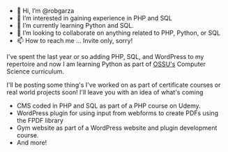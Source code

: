 - 👋 Hi, I’m @robgarza
- 👀 I’m interested in gaining experience in PHP and SQL
- 🌱 I’m currently learning Python and SQL.
- 💞️ I’m looking to collaborate on anything related to PHP, Python, or SQL
- 📫 How to reach me ... Invite only, sorry!

I've spent the last year or so adding PHP, SQL, and WordPress to my repertoire and now I am learning Python as part of [OSSU's](https://github.com/ossu/computer-science#curriculum) Computer Science curriculum.

I'll be posting some thing's I've worked on as part of certificate courses or real world projects soon! I'll leave you with an idea of what's coming
- CMS coded in PHP and SQL as part of a PHP course on Udemy.
- WordPress plugin for using input from webforms to create PDFs using the FPDF library
- Gym website as part of a WordPress website and plugin development course.
- And more!

<!---
robgarza/robgarza is a ✨ special ✨ repository because its `README.md` (this file) appears on your GitHub profile.
You can click the Preview link to take a look at your changes.
--->
